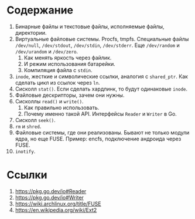#  Содержание

1. Бинарные файлы и текстовые файлы, исполняемые файлы, директории.
1. Виртуальные файловые системы. Procfs, tmpfs. Специальные файлы
   `/dev/null`, `/dev/stdout`, `/dev/stdin`, `/dev/stderr`. Еще `/dev/random` и
   `/dev/urandom` и `/dev/zero`.
    1. Как менять яркость через файлик.
    1. И режим использования батарейки.
    1. Компиляция файла с `stdin`.
1. `inode`, жесткие и символические ссылки, аналогия с `shared_ptr`.
   Как сделать цикл из ссылок через `ln`.
1. Сисколл `stat()`. Если сделать хардлинк, то будут одинаковые `inode`.
1. Файловые дескрипторы, зачем они нужны.
1. Сисколлы `read()` и `write()`.
   1. Как правильно использовать.
   1. Почему именно такой API. Интерфейсы `Reader` и `Writer` в Go.
1. Сисколл `seek()`.
1. `rm` и `shred`.
1. Файловые системы, где они реализованы. Бывают не только модули ядра, но еще
   FUSE. Пример: encfs, подключение андроида через FUSE.
1. `inotify`.

# Ссылки

1. https://pkg.go.dev/io#Reader
1. https://pkg.go.dev/io#Writer
1. https://wiki.archlinux.org/title/FUSE
1. https://en.wikipedia.org/wiki/Ext2

